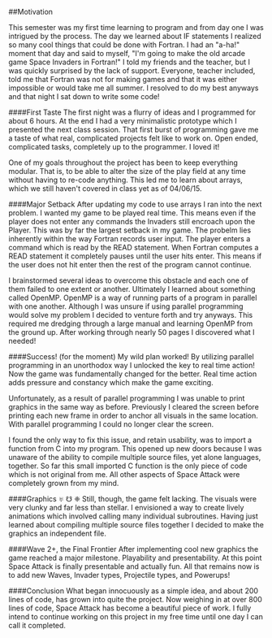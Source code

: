 ##Motivation

  This semester was my first time learning to program and from day one I was intrigued by the process.  The day we learned about IF statements I realized so many cool things that could be done with Fortran.  I had an "a-ha!" moment that day and said to myself, "I'm going to make the old arcade game Space Invaders in Fortran!"  I told my friends and the teacher, but I was quickly surprised by the lack of support.  Everyone, teacher included, told me that Fortran was not for making games and that it was either impossible or would take me all summer.  I resolved to do my best anyways and that night I sat down to write some code!

####First Taste
  The first night was a flurry of ideas and I programmed for about 6 hours.  At the end I had a very minimalistic prototype which I presented the next class session.  That first burst of programming gave me a taste of what real, complicated projects felt like to work on.  Open ended, complicated tasks, completely up to the programmer.  I loved it!
  
  One of my goals throughout the project has been to keep everything modular.  That is, to be able to alter the size of the play field at any time without having to re-code anything.  This led me to learn about arrays, which we still haven't covered in class yet as of 04/06/15.
  
####Major Setback
  After updating my code to use arrays I ran into the next problem.  I wanted my game to be played real time.  This means even if the player does not enter any commands the Invaders still encroach upon the Player.  This was by far the largest setback in my game.  The probelm lies inherently within the way Fortran records user input.  The player enters a command which is read by the READ statement.  When Fortran computes a READ statement it completely pauses until the user hits enter.  This means if the user does not hit enter then the rest of the program cannot continue.
  
  I brainstormed several ideas to overcome this obstacle and each one of them failed to one extent or another.  Ultimately I learned about something called OpenMP.  OpenMP is a way of running parts of a program in parallel with one another.  Although I was unsure if using parallel programming would solve my problem I decided to venture forth and try anyways.  This required me dredging through a large manual and learning OpenMP from the ground up.  After working through nearly 50 pages I discovered what I needed!
  
####Success! (for the moment)
  My wild plan worked!  By utilizing parallel programming in an unorthodox way I unlocked the key to real time action!  Now the game was fundamentally changed for the better.  Real time action adds pressure and constancy which make the game exciting.
  
  Unfortunately, as a result of parallel programming I was unable to print graphics in the same way as before.  Previously I cleared the screen before printing each new frame in order to anchor all visuals in the same location.  With parallel programming I could no longer clear the screen.
  
  I found the only way to fix this issue, and retain usability, was to import a function from C into my program.  This opened up new doors because I was unaware of the ability to compile multiple source files, yet alone languages, together.  So far this small imported C function is the only piece of code which is not original from me.  All other aspects of Space Attack were completely grown from my mind.
  
####Graphics ♅ ☋ ❈
  Still, though, the game felt lacking.  The visuals were very clunky and far less than stellar.  I envisioned a way to create lively animations which involved calling many individual subroutines.  Having just learned about compiling multiple source files together I decided to make the graphics an independent file.
  
####Wave 2+, the Final Frontier
  After implementing cool new graphics the game reached a major milestone.  Playability and presentability.  At this point Space Attack is finally presentable and actually fun.  All that remains now is to add new Waves, Invader types, Projectile types, and Powerups!
  
####Conclusion
  What began innocuously as a simple idea, and about 200 lines of code, has grown into quite the project.  Now weighing in at over 800 lines of code, Space Attack has become a beautiful piece of work.  I fully intend to continue working on this project in my free time until one day I can call it completed.
